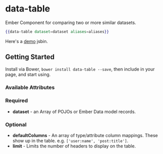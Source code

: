 data-table
==========

Ember Component for comparing two or more similar datasets.

```hbs
{{data-table dataset=dataset aliases=aliases}}
```

Here's a [demo][1] jsbin.

## Getting Started

Install via Bower, `bower install data-table --save`, then include in your page, and start using.

### Available Attributes

### Required
- __dataset__ - an Array of POJOs or Ember Data model records.

### Optional
- __defaultColumns__ - An array of type/attribute column mappings. These show up in the table. e.g. `['user:name', 'post:title']`.
- __limit__ - Limits the number of headers to display on the table. 

[1]: http://emberjs.jsbin.com/royob/2

